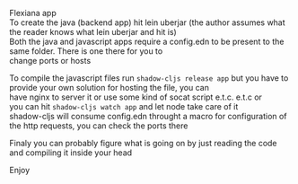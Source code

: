 Flexiana app                                                                                                                                    
To create the java (backend app) hit lein uberjar (the author assumes what the reader knows what lein uberjar and hit is)                      
Both the java and javascript  apps require a config.edn to be present to the same folder. There is one there for you to                       
change ports or hosts

To compile the javascript files run ``shadow-cljs release app``   but you have to provide your own solution for  hosting the file, you can   
have nginx to server it  or use some kind of  socat  script  e.t.c. e.t.c or                                                 
you can hit ``shadow-cljs watch app``  and let node take care of it                                                        
shadow-cljs will consume config.edn throught  a macro for configuration of the http requests, you can check the ports there    

Finaly you can probably figure what is going on by just reading the code and compiling it inside your head  


Enjoy         
             
